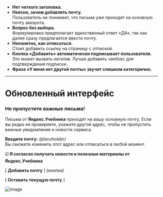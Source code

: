  - **Нет четкого заголовка.**  
- **Неясно, зачем добавлять почту.**  
  Пользователь не понимает, что письма уже приходят на основную почту аккаунта.  
- **Вопрос без выбора.**  
  Формулировка предполагает единственный ответ «ДА», так как далее сразу предлагается ввести почту.  
- **Непонятно, как отписаться.**  
  Стоит добавить ссылку на страницу с отпиской.  
- **Кнопка «Добавить» автоматически подписывает пользователя.**  
  Это может вызвать негатив. Лучше добавить чекбокс для подтверждения подписки.  
- **Фраза «У меня нет другой почты» звучит слишком категорично.** 

---

# Обновленный интерфейс  

### **Не пропустите важные письма!**  

Письма от **Яндекс.Учебника** приходят на вашу основную почту. Если вы редко ее проверяете, укажите другой адрес, чтобы не пропустить важные уведомления и новости сервиса.  

**Введите почту:** _(placeholder)_  
  Вы сможете изменить этот адрес или отписаться в любой момент.
  
☑️ **Я согласен получать новости и полезные материалы от Яндекс.Учебника**  

[ **Добавить почту** ] (кнопка)  

[ **Оставить текущую почту** ]  


![image](https://github.com/user-attachments/assets/ebca0b3f-0fa3-4e8d-bae1-b5b4396c6bc5)
